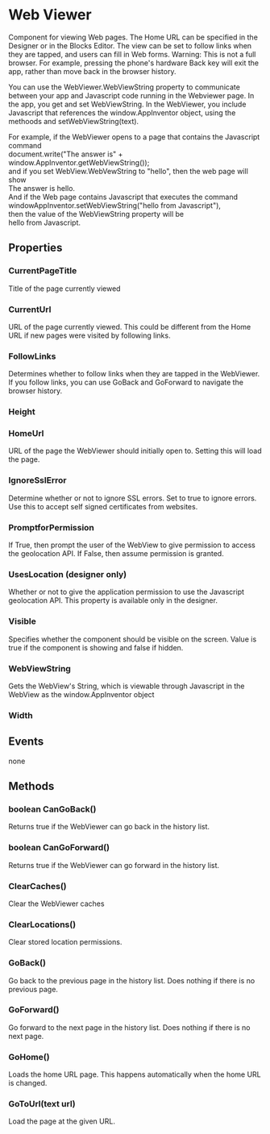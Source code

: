 # Web Viewer

Component for viewing Web pages. The Home URL can be specified in the Designer or in the Blocks Editor. The view can be set to follow links when they are tapped, and users can fill in Web forms. Warning: This is not a full browser. For example, pressing the phone's hardware Back key will exit the app, rather than move back in the browser history.

You can use the WebViewer.WebViewString property to communicate between your app and Javascript code running in the Webviewer page. In the app, you get and set WebViewString. In the WebViewer, you include Javascript that references the window.AppInventor object, using the methoods and setWebViewString\(text\).

For example, if the WebViewer opens to a page that contains the Javascript command   
document.write\("The answer is" + window.AppInventor.getWebViewString\(\)\);   
and if you set WebView.WebVewString to "hello", then the web page will show   
The answer is hello.   
And if the Web page contains Javascript that executes the command   
windowAppInventor.setWebViewString\("hello from Javascript"\),   
then the value of the WebViewString property will be   
hello from Javascript.

## Properties

### CurrentPageTitle

Title of the page currently viewed

### CurrentUrl

URL of the page currently viewed. This could be different from the Home URL if new pages were visited by following links.

### FollowLinks

Determines whether to follow links when they are tapped in the WebViewer. If you follow links, you can use GoBack and GoForward to navigate the browser history.

### Height

### HomeUrl

URL of the page the WebViewer should initially open to. Setting this will load the page.

### IgnoreSslError

Determine whether or not to ignore SSL errors. Set to true to ignore errors. Use this to accept self signed certificates from websites.

### PromptforPermission

If True, then prompt the user of the WebView to give permission to access the geolocation API. If False, then assume permission is granted.

### UsesLocation \(designer only\)

Whether or not to give the application permission to use the Javascript geolocation API. This property is available only in the designer.

### Visible

Specifies whether the component should be visible on the screen. Value is true if the component is showing and false if hidden.

### WebViewString

Gets the WebView's String, which is viewable through Javascript in the WebView as the window.AppInventor object

### Width

## Events

none

## Methods

### boolean CanGoBack\(\)

Returns true if the WebViewer can go back in the history list.

### boolean CanGoForward\(\)

Returns true if the WebViewer can go forward in the history list.

### ClearCaches\(\)

Clear the WebViewer caches

### ClearLocations\(\)

Clear stored location permissions.

### GoBack\(\)

Go back to the previous page in the history list. Does nothing if there is no previous page.

### GoForward\(\)

Go forward to the next page in the history list. Does nothing if there is no next page.

### GoHome\(\)

Loads the home URL page. This happens automatically when the home URL is changed.

### GoToUrl\(text url\)

Load the page at the given URL.

